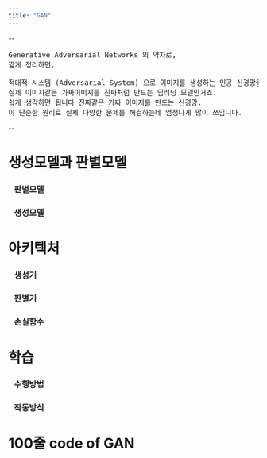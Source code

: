 ```yaml
---
title: "GAN"
---
```

--
<pre>
Generative Adversarial Networks 의 약자로, 
짧게 정리하면,

적대적 시스템 (Adversarial System) 으로 이미지를 생성하는 인공 신경망을 의미합니다.
실제 이미지같은 가짜이미지를 진짜처럼 만드는 딥러닝 모델인거죠.
쉽게 생각하면 됩니다 진짜같은 가짜 이미지를 만드는 신경망. 
이 단순한 원리로 실제 다양한 문제를 해결하는데 엄청나게 많이 쓰입니다.
</pre>
--
# 생성모델과 판별모델
### &nbsp;&nbsp;&nbsp;판별모델
### &nbsp;&nbsp;&nbsp;생성모델
# 아키텍처
### &nbsp;&nbsp;&nbsp;생성기
### &nbsp;&nbsp;&nbsp;판별기
### &nbsp;&nbsp;&nbsp;손실함수
# 학습
### &nbsp;&nbsp;&nbsp;수행방법
### &nbsp;&nbsp;&nbsp;작동방식
# 100줄 code of GAN

